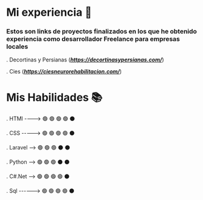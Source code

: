 # Mi experiencia 🚀

### Estos son links de proyectos finalizados en los que he obtenido experiencia como desarrollador Freelance para empresas locales

. Decortinas y Persianas (***https://decortinasypersianas.com/***)

. Cies (***https://ciesneurorehabilitacion.com/***)


# Mis Habilidades 📚

. HTMl ----> 🟢 🟢 🟢 🟢 ⚫

. CSS    -----> 🟢 🟢 🟢 🟢 ⚫

. Laravel --> 🟢 🟢 🟢 ⚫ ⚫ 

. Python --> 🟢 🟢 🟢 ⚫ ⚫ 

. C#.Net --> 🟢 🟢 🟢 🟢 ⚫

. Sql ------> 🟢 🟢 🟢 🟢 ⚫

  
